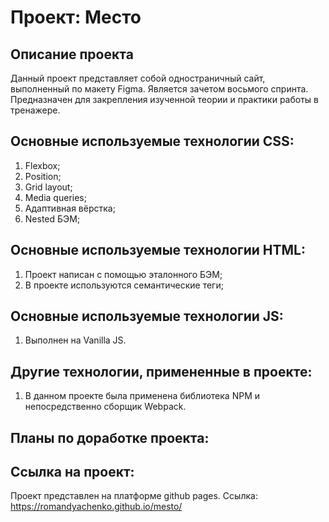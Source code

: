 # Проект: Место

## Описание проекта
Данный проект представляет собой одностраничный сайт, выполненный по макету Figma. Является зачетом восьмого спринта. Предназначен для закрепления изученной теории и практики работы в тренажере.

## Основные используемые технологии CSS:
1. Flexbox;
2. Position;
3. Grid layout;
4. Media queries;
5. Адаптивная вёрстка;
6. Nested БЭМ;

## Основные используемые технологии HTML:
1. Проект написан с помощью эталонного БЭМ;
2. В проекте используются семантические теги;

## Основные используемые технологии JS:
1. Выполнен на Vanilla JS.

## Другие технологии, примененные в проекте:
1. В данном проекте была применена библиотека NPM и непосредственно сборщик Webpack.


## Планы по доработке проекта:


## Ссылка на проект:
Проект представлен на платформе github pages. Ссылка: https://romandyachenko.github.io/mesto/
